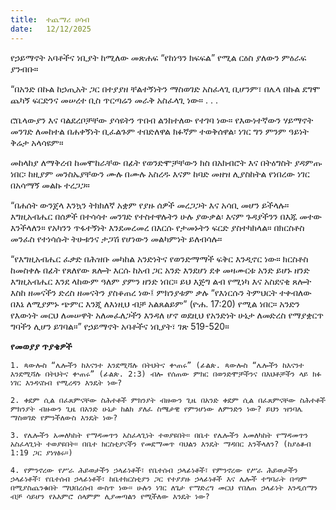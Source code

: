 ```yaml
---
title:  ተጨማሪ ሀሳብ
date:   12/12/2025
---
```


የኃይማኖት አባቶችና ነቢያት ከሚለው መጽሐፍ “የከነዓን ክፍፍል” የሚል ርዕስ ያለውን ምዕራፍ ያንብቡ።

“በአንድ በኩል ከኃጢአት ጋር በተያያዘ ቸልተኝነትን ማስወገድ አስፈላጊ ቢሆንም፣ በሌላ በኩል ደግሞ ጨካኝ ፍርድንና መሠረተ ቢስ ጥርጣሬን መራቅ አስፈላጊ ነው። . . .

ሮቤላውያን እና ባልደረቦቻቸው ያሳዩትን ጥበብ ልንከተለው የተገባ ነው። የእውነተኛውን ሃይማኖት መንገድ ለመከተል በሐቀኝነት ቢፈልጉም ተበድለዋል ክፉኛም ተወቅሰዋል፡ ነገር ግን ምንም ዓይነት ቅሬታ አላሳዩም።

መከላከያ ለማቅረብ ከመሞከራቸው በፊት የወንድሞቻቸውን ክስ በአክብሮት እና በትዕግስት ያዳምጡ ነበር፡ ከዚያም መንስኤያቸውን ሙሉ በሙሉ አስረዱ እናም ከባድ መዘዝ ሊያስከትል የነበረው ነገር በአሳማኝ መልኩ ተረጋጋ።

“በሐሰት ውንጀላ እንኳን ትክክለኛ አቋም የያዙ ሰዎች መረጋጋት እና አሳቢ መሆን ይችላሉ። እግዚአብሔር በሰዎች በተሳሳተ መንገድ የተስተዋሉትን ሁሉ ያውቃል፡ እናም ጉዳያችንን በእጁ መተው እንችላለን። የአካንን ጥፋተኝነት እንደመረመረ በእርሱ የታመኑትን ፍርድ ያስተካክላል። በክርስቶስ መንፈስ የተነሳሱት ትሁቱንና ታጋሽ የሆነውን መልካምነት ይለብሳሉ።

“የእግዚአብሔር ፈቃድ በሕዝቡ መካከል አንድነትና የወንድማማች ፍቅር እንዲኖር ነው። ክርስቶስ ከመስቀሉ በፊት የጸለየው ጸሎት እርሱ ከአብ ጋር አንድ እንደሆነ ደቀ መዛሙርቱ አንድ ይሆኑ ዘንድ እግዚአብሔር እንደ ላከውም ዓለም ያምን ዘንድ ነበር። ይህ እጅግ ልብ የሚነካ እና አስደናቂ ጸሎት እስከ ዘመናችን ድረስ ዘመናትን ያስቆጠረ ነው፤ ምክንያቱም ቃሉ “የእነርሱን ትምህርት ተቀብለው በእኔ ለሚያምኑ ጭምር እንጂ ለእነዚህ ብቻ አልጸልይም” (ዮሐ. 17:20) የሚል ነበር። አንድን የእውነት መርህ ለመሠዋት አለመፈለጋችን እንዳለ ሆኖ ወደዚህ የአንድነት ሁኔታ ለመድረስ የማያቋርጥ ግባችን ሊሆን ይገባል።” የኃይማኖት አባቶችና ነቢያት፣ ገጽ 519-520።

**የመወያያ ጥያቄዎች**

`1. ጳውሎስ “ሌሎችን ከእናንተ እንደሚሻሉ በትህትና ቍጠሩ” (ፊልጵ. ጳውሎስ “ሌሎችን ከእናንተ እንደሚሻሉ በትህትና ቍጠሩ” (ፊልጵ. 2:3) ብሎ የሰጠው ምክር በወንድሞቻችንና በእህቶቻችን ላይ ክፉ ነገር እንዳናስብ የሚረዳን እንዴት ነው?`

`2. ቀደም ሲል በፈጸምናቸው ስሕተቶች ምክንያት ብዙውን ጊዜ በአንድ ቀደም ሲል በፈጸምናቸው ስሕተቶች ምክንያት ብዙውን ጊዜ በአንድ ሁኔታ ከልክ ያለፈ ስሜታዊ የምንሆነው ለምንድን ነው? ይህን ዝንባሌ ማስወገድ የምንችለውስ እንዴት ነው?`

`3. የሌሎችን አመለካከት የማዳመጥን አስፈላጊነት ተወያዩበት። በቤተ የሌሎችን አመለካከት የማዳመጥን አስፈላጊነት ተወያዩበት። በቤተ ክርስቲያናችን የመደማመጥ ባህልን እንዴት ማዳበር እንችላለን? (ከያዕቆብ 1:19 ጋር ያነፃፅሩ።)`

`4. የምንኖረው የሥራ ሕይወታችን ኃላፊነቶች፣ የቤተሰብ ኃላፊነቶች፣ የምንኖረው የሥራ ሕይወታችን ኃላፊነቶች፣ የቤተሰብ ኃላፊነቶች፣ ከቤተክርስቲያን ጋር የተያያዙ ኃላፊነቶች እና ሌሎች ተግባራት በጣም በሚያስጨንቁበት ማህበረሰብ ውስጥ ነው። ሁሉን ነገር ለጌታ የማድረግ መርህ የበለጠ ኃላፊነት እንዲሰማን ብቻ ሳይሆን የአእምሮ ሰላምም ሊያመጣልን የሚችለው እንዴት ነው?`